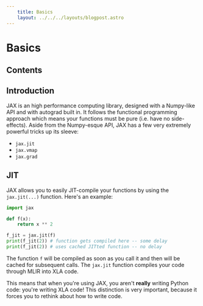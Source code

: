 ```yaml
---
    title: Basics
    layout: ../../../layouts/blogpost.astro
---
```


# Basics

## Contents

## Introduction

JAX is an high performance computing library, designed with a Numpy-like API and with autograd built in. It follows the functional programming approach which means your functions must be pure (i.e. have no side-effects). Aside from the Numpy-esque API, JAX has a few very extremely powerful tricks up its sleeve:

- `jax.jit`
- `jax.vmap`
- `jax.grad`

## JIT

JAX allows you to easily JIT-compile your functions by using the `jax.jit(...)` function. Here's an example:

```python
import jax

def f(x):
    return x ** 2

f_jit = jax.jit(f)
print(f_jit(2)) # function gets compiled here -- some delay
print(f_jit(2)) # uses cached JITted function -- no delay
```

The function `f` will be compiled as soon as you call it and then will be cached for subsequent calls. The `jax.jit` function compiles your code through MLIR into XLA code.

This means that when you're using JAX, you aren't **really** writing Python code: you're writing XLA code! This distinction is very important, because it forces you to rethink about how to write code.
